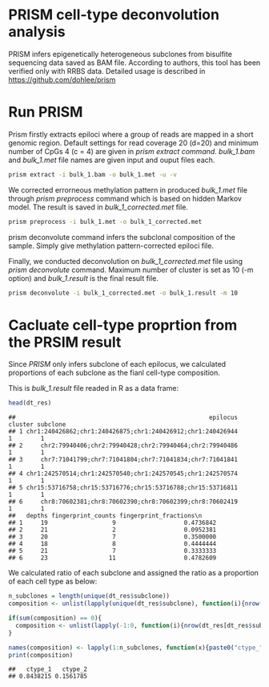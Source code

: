 PRISM cell-type deconvolution analysis
================

PRISM infers epigenetically heterogeneous subclones from bisulfite
sequencing data saved as BAM file. According to authors, this tool has
been verified only with RRBS data. Detailed usage is described in
<a href="url">https://github.com/dohlee/prism</a>

# **Run PRISM**

Prism firstly extracts epiloci where a group of reads are mapped in a
short genomic region. Default settings for read coverage 20 (d=20) and
minimum number of CpGs 4 (c = 4) are given in *prism extract command*.
*bulk\_1.bam* and *bulk\_1.met* file names are given input and ouput
files each.

``` bash
prism extract -i bulk_1.bam -o bulk_1.met -u -v
```

We corrected errorneous methylation pattern in produced *bulk\_1.met*
file through *prism preprocess* command which is based on hidden Markov
model. The result is saved in *bulk\_1\_corrected.met* file.

``` bash
prism preprocess -i bulk_1.met -o bulk_1_corrected.met
```

prism deconvolute command infers the subclonal composition of the
sample. Simply give methylation pattern-corrected epiloci file.

Finally, we conducted deconvolution on *bulk\_1\_corrected.met* file
using *prism deconvolute* command. Maximum number of cluster is set as
10 (-m option) and *bulk\_1.result* is the final result file.

``` bash
prism deconvolute -i bulk_1_corrected.met -o bulk_1.result -m 10 
```

# **Cacluate cell-type proprtion from the PRSIM result**

Since *PRISM* only infers subclone of each epilocus, we calculated
proportions of each subclone as the fianl cell-type composition.

This is *bulk\_1.result* file readed in R as a data
    frame:

``` r
head(dt_res)
```

    ##                                                      epilocus cluster subclone
    ## 1 chr1:240426862;chr1:240426875;chr1:240426912;chr1:240426944       1        1
    ## 2     chr2:79940406;chr2:79940428;chr2:79940464;chr2:79940486       1        1
    ## 3     chr7:71041799;chr7:71041804;chr7:71041834;chr7:71041841       1        1
    ## 4 chr1:242570514;chr1:242570540;chr1:242570545;chr1:242570574       1        1
    ## 5 chr15:53716758;chr15:53716776;chr15:53716788;chr15:53716811       1        1
    ## 6     chr8:70602381;chr8:70602390;chr8:70602399;chr8:70602419       1        1
    ##   depths fingerprint_counts fingerprint_fractions\n    
    ## 1     19                  9                   0.4736842
    ## 2     21                  2                   0.0952381
    ## 3     20                  7                   0.3500000
    ## 4     18                  8                   0.4444444
    ## 5     21                  7                   0.3333333
    ## 6     23                 11                   0.4782609

We calculated ratio of each subclone and assigned the ratio as a
proportion of each cell type as below:

``` r
n_subclones = length(unique(dt_res$subclone))
composition <- unlist(lapply(unique(dt_res$subclone), function(i){nrow(dt_res[dt_res$subclone == i,])/nrow(dt_res)}))

if(sum(composition) == 0){
  composition <- unlist(lapply(-1:0, function(i){nrow(dt_res[dt_res$subclone == i,])/nrow(dt_res)}))
}

names(composition) <- lapply(1:n_subclones, function(x){paste0("ctype_", as.character(x))})
print(composition)
```

    ##   ctype_1   ctype_2 
    ## 0.8438215 0.1561785
